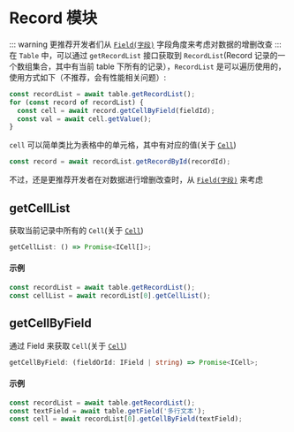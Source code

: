 # Record 模块
::: warning 
更推荐开发者们从 [`Field(字段)`](field.md) 字段角度来考虑对数据的增删改查
:::
在 `Table` 中，可以通过 `getRecordList` 接口获取到 `RecordList`(Record 记录的一个数组集合，其中有当前 table 下所有的记录），`RecordList` 是可以遍历使用的，使用方式如下（不推荐，会有性能相关问题）:
```typescript
const recordList = await table.getRecordList();
for (const record of recordList) {
  const cell = await record.getCellByField(fieldId);
  const val = await cell.getValue();
}
```
`cell` 可以简单类比为表格中的单元格，其中有对应的值(关于 [`Cell`](cell.md))
```typescript
const record = await recordList.getRecordById(recordId);
```
不过，还是更推荐开发者在对数据进行增删改查时，从 [`Field(字段)`](field.md) 来考虑

## getCellList
获取当前记录中所有的 `Cell`(关于 [`Cell`](cell.md))

```typescript
getCellList: () => Promise<ICell[]>;
```

#### 示例
```typescript
const recordList = await table.getRecordList();
const cellList = await recordList[0].getCellList();
```

## getCellByField
通过 Field 来获取 `Cell`(关于 [`Cell`](cell.md))

```typescript
getCellByField: (fieldOrId: IField | string) => Promise<ICell>;
```

#### 示例
```typescript
const recordList = await table.getRecordList();
const textField = await table.getField('多行文本');
const cell = await recordList[0].getCellByField(textField);
```